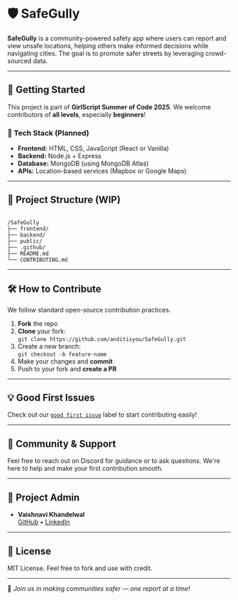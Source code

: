 # 🛡️ SafeGully

**SafeGully** is a community-powered safety app where users can report and view unsafe locations, helping others make informed decisions while navigating cities. The goal is to promote safer streets by leveraging crowd-sourced data.

---

## 🚀 Getting Started

This project is part of **GirlScript Summer of Code 2025**. We welcome contributors of **all levels**, especially **beginners**!

### 🔧 Tech Stack (Planned)
- **Frontend:** HTML, CSS, JavaScript (React or Vanilla)
- **Backend:** Node.js + Express
- **Database:** MongoDB (using MongoDB Atlas)
- **APIs:** Location-based services (Mapbox or Google Maps)

---

## 📂 Project Structure (WIP)

```

/SafeGully
├── frontend/
├── backend/
├── public/
├── .github/
├── README.md
└── CONTRIBUTING.md

```

---

## 🛠️ How to Contribute

We follow standard open-source contribution practices.

1. **Fork** the repo
2. **Clone** your fork:  
   `git clone https://github.com/anditisyou/SafeGully.git`
3. Create a new branch:  
   `git checkout -b feature-name`
4. Make your changes and **commit**
5. Push to your fork and **create a PR**

---

## 💡 Good First Issues

Check out our [`good first issue`](https://github.com/anditisyou/SafeGully/issues?q=is%3Aissue+is%3Aopen+label%3A%22good+first+issue%22) label to start contributing easily!

---

## 🙌 Community & Support

Feel free to reach out on Discord for guidance or to ask questions. We're here to help and make your first contribution smooth.

---

## 🤝 Project Admin

- **Vaishnavi Khandelwal**  
  [GitHub](https://github.com/anditisyou) • [LinkedIn](https://www.linkedin.com/in/vaishnavi-khandelwal-777121289)

---

## 📃 License

MIT License. Feel free to fork and use with credit.

---

🌟 *Join us in making communities safer — one report at a time!*
```
